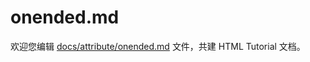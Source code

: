 onended.md
===

欢迎您编辑 <a target="__blank" href="https://github.com/jaywcjlove/html-tutorial/blob/main/docs/attribute/onended.md">docs/attribute/onended.md</a> 文件，共建 HTML Tutorial 文档。